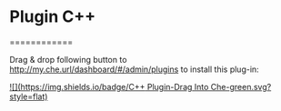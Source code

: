 # Plugin C++
============


Drag & drop following button to http://my.che.url/dashboard/#/admin/plugins to install this plug-in:

[![](https://img.shields.io/badge/C++ Plugin-Drag Into Che-green.svg?style=flat)](http://eclipse.org/che/?install&uri=mvn:org.eclipse.che.plugin:che-plugin-cpp-ext-cpp:CURRENT)
